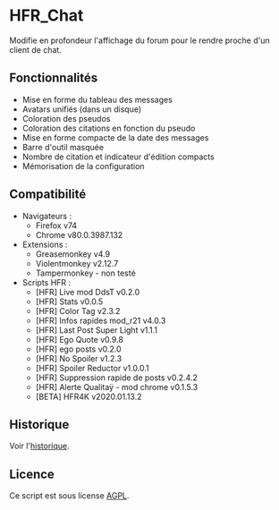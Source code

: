 # HFR_Chat

Modifie en profondeur l'affichage du forum pour le rendre proche d'un client de chat.

## Fonctionnalités

- Mise en forme du tableau des messages
- Avatars unifiés (dans un disque)
- Coloration des pseudos
- Coloration des citations en fonction du pseudo
- Mise en forme compacte de la date des messages
- Barre d'outil masquée
- Nombre de citation et indicateur d'édition compacts
- Mémorisation de la configuration

## Compatibilité

- Navigateurs : 
  - Firefox v74
  - Chrome v80.0.3987.132
- Extensions :
  - Greasemonkey v4.9
  - Violentmonkey v2.12.7
  - Tampermonkey - non testé
- Scripts HFR :
  - [HFR] Live mod DdsT v0.2.0
  - [HFR] Stats v0.0.5
  - [HFR] Color Tag v2.3.2
  - [HFR] Infos rapides mod_r21 v4.0.3
  - [HFR] Last Post Super Light v1.1.1
  - [HFR] Ego Quote v0.9.8
  - [HFR] ego posts v0.2.0
  - [HFR] No Spoiler v1.2.3
  - [HFR] Spoiler Reductor v1.0.0.1
  - [HFR] Suppression rapide de posts v0.2.4.2
  - [HFR] Alerte Qualitaÿ - mod chrome v0.1.5.3
  - [BETA] HFR4K v2020.01.13.2

## Historique

Voir l'[historique](CHANGELOG.md).

## Licence

Ce script est sous license [AGPL](LICENSE).
